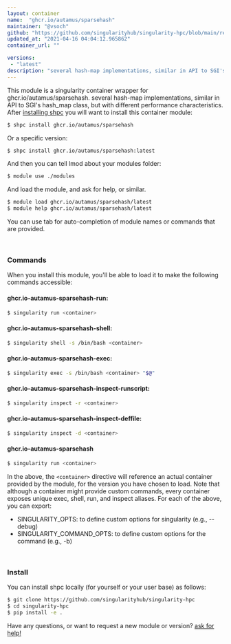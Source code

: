 ```yaml
---
layout: container
name:  "ghcr.io/autamus/sparsehash"
maintainer: "@vsoch"
github: "https://github.com/singularityhub/singularity-hpc/blob/main/registry/ghcr.io/autamus/sparsehash/container.yaml"
updated_at: "2021-04-16 04:04:12.965862"
container_url: ""

versions:
 - "latest"
description: "several hash-map implementations, similar in API to SGI's hash_map class, but with different performance characteristics."
---
```


This module is a singularity container wrapper for ghcr.io/autamus/sparsehash.
several hash-map implementations, similar in API to SGI's hash_map class, but with different performance characteristics.
After [installing shpc](#install) you will want to install this container module:

```bash
$ shpc install ghcr.io/autamus/sparsehash
```

Or a specific version:

```bash
$ shpc install ghcr.io/autamus/sparsehash:latest
```

And then you can tell lmod about your modules folder:

```bash
$ module use ./modules
```

And load the module, and ask for help, or similar.

```bash
$ module load ghcr.io/autamus/sparsehash/latest
$ module help ghcr.io/autamus/sparsehash/latest
```

You can use tab for auto-completion of module names or commands that are provided.

<br>

### Commands

When you install this module, you'll be able to load it to make the following commands accessible:

#### ghcr.io-autamus-sparsehash-run:

```bash
$ singularity run <container>
```

#### ghcr.io-autamus-sparsehash-shell:

```bash
$ singularity shell -s /bin/bash <container>
```

#### ghcr.io-autamus-sparsehash-exec:

```bash
$ singularity exec -s /bin/bash <container> "$@"
```

#### ghcr.io-autamus-sparsehash-inspect-runscript:

```bash
$ singularity inspect -r <container>
```

#### ghcr.io-autamus-sparsehash-inspect-deffile:

```bash
$ singularity inspect -d <container>
```



#### ghcr.io-autamus-sparsehash

```bash
$ singularity run <container>
```


In the above, the `<container>` directive will reference an actual container provided
by the module, for the version you have chosen to load. Note that although a container
might provide custom commands, every container exposes unique exec, shell, run, and
inspect aliases. For each of the above, you can export:

 - SINGULARITY_OPTS: to define custom options for singularity (e.g., --debug)
 - SINGULARITY_COMMAND_OPTS: to define custom options for the command (e.g., -b)

<br>
  
### Install

You can install shpc locally (for yourself or your user base) as follows:

```bash
$ git clone https://github.com/singularityhub/singularity-hpc
$ cd singularity-hpc
$ pip install -e .
```

Have any questions, or want to request a new module or version? [ask for help!](https://github.com/singularityhub/singularity-hpc/issues)